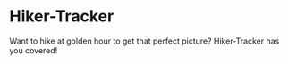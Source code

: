 # Hiker-Tracker

Want to hike at golden hour to get that perfect picture?
  Hiker-Tracker has you covered!
